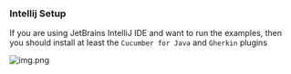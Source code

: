 

### Intellij Setup

If you are using JetBrains IntelliJ IDE and want to run the examples, then you should install at least the `Cucumber for Java` and `Gherkin` plugins 

![img.png](cucumber-plugins.png)